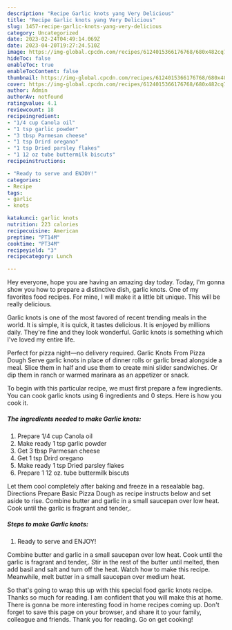 ```yaml
---
description: "Recipe Garlic knots yang Very Delicious"
title: "Recipe Garlic knots yang Very Delicious"
slug: 1457-recipe-garlic-knots-yang-very-delicious
category: Uncategorized
date: 2023-02-24T04:49:14.069Z
date: 2023-04-20T19:27:24.510Z
image: https://img-global.cpcdn.com/recipes/6124015366176768/680x482cq70/garlic-knots-recipe-main-photo.jpg
hideToc: false
enableToc: true
enableTocContent: false
thumbnail: https://img-global.cpcdn.com/recipes/6124015366176768/680x482cq70/garlic-knots-recipe-main-photo.jpg
cover: https://img-global.cpcdn.com/recipes/6124015366176768/680x482cq70/garlic-knots-recipe-main-photo.jpg
author: Admin
authorAv: notfound
ratingvalue: 4.1
reviewcount: 18
recipeingredient:
- "1/4 cup Canola oil"
- "1 tsp garlic powder"
- "3 tbsp Parmesan cheese"
- "1 tsp Drird oregano"
- "1 tsp Dried parsley flakes"
- "1 12 oz tube buttermilk biscuts"
recipeinstructions:

- "Ready to serve and ENJOY!"
categories:
- Recipe
tags:
- garlic
- knots

katakunci: garlic knots 
nutrition: 223 calories
recipecuisine: American
preptime: "PT14M"
cooktime: "PT34M"
recipeyield: "3"
recipecategory: Lunch

---
```



Hey everyone, hope you are having an amazing day today. Today, I'm gonna show you how to prepare a distinctive dish, garlic knots. One of my favorites food recipes. For mine, I will make it a little bit unique. This will be really delicious.

Garlic knots is one of the most favored of recent trending meals in the world. It is simple, it is quick, it tastes delicious. It is enjoyed by millions daily. They're fine and they look wonderful. Garlic knots is something which I've loved my entire life.

Perfect for pizza night—no delivery required. Garlic Knots From Pizza Dough Serve garlic knots in place of dinner rolls or garlic bread alongside a meal. Slice them in half and use them to create mini slider sandwiches. Or dip them in ranch or warmed marinara as an appetizer or snack.


To begin with this particular recipe, we must first prepare a few ingredients. You can cook garlic knots using 6 ingredients and 0 steps. Here is how you cook it.

<!--inarticleads1-->

##### The ingredients needed to make Garlic knots:

1. Prepare 1/4 cup Canola oil
1. Make ready 1 tsp garlic powder
1. Get 3 tbsp Parmesan cheese
1. Get 1 tsp Drird oregano
1. Make ready 1 tsp Dried parsley flakes
1. Prepare 1 12 oz. tube buttermilk biscuts


Let them cool completely after baking and freeze in a resealable bag. Directions Prepare Basic Pizza Dough as recipe instructs below and set aside to rise. Combine butter and garlic in a small saucepan over low heat. Cook until the garlic is fragrant and tender,. 

<!--inarticleads2-->

##### Steps to make Garlic knots:


1. Ready to serve and ENJOY!

Combine butter and garlic in a small saucepan over low heat. Cook until the garlic is fragrant and tender,. Stir in the rest of the butter until melted, then add basil and salt and turn off the heat. Watch how to make this recipe. Meanwhile, melt butter in a small saucepan over medium heat. 

So that's going to wrap this up with this special food garlic knots recipe. Thanks so much for reading. I am confident that you will make this at home. There is gonna be more interesting food in home recipes coming up. Don't forget to save this page on your browser, and share it to your family, colleague and friends. Thank you for reading. Go on get cooking!
